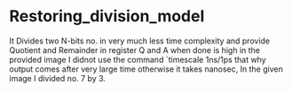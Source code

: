 # Restoring_division_model
It Divides two N-bits no. in very much less time complexity and provide Quotient and Remainder in  register Q and A when done is high in the provided image I didnot use the command `timescale 1ns/1ps that why output comes after very large time otherwise it takes nanosec, In the given image I divided no. 7 by 3.
